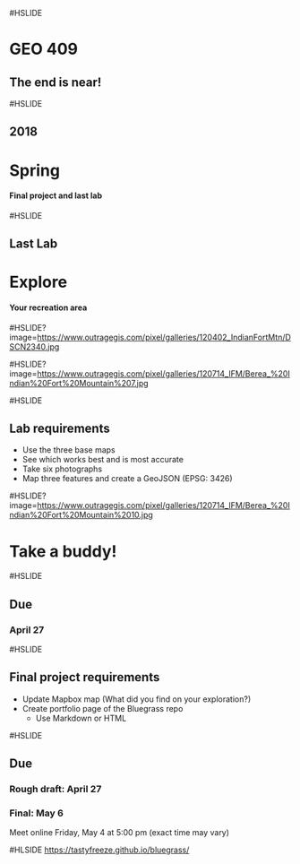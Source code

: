 #HSLIDE
# GEO 409
## The end is near! 


#HSLIDE
## 2018
# Spring
#### Final project and last lab

#HSLIDE
## Last Lab
# Explore
#### Your recreation area

#HSLIDE?image=https://www.outragegis.com/pixel/galleries/120402_IndianFortMtn/DSCN2340.jpg

#HSLIDE?image=https://www.outragegis.com/pixel/galleries/120714_IFM/Berea_%20Indian%20Fort%20Mountain%207.jpg


#HSLIDE
## Lab requirements
* Use the three base maps
* See which works best and is most accurate
* Take six photographs
* Map three features and create a GeoJSON (EPSG: 3426)

#HSLIDE?image=https://www.outragegis.com/pixel/galleries/120714_IFM/Berea_%20Indian%20Fort%20Mountain%2010.jpg
# Take a buddy!


#HSLIDE
## Due
### April 27

#HSLIDE
## Final project requirements
* Update Mapbox map (What did you find on your exploration?)
* Create portfolio page of the Bluegrass repo
  * Use Markdown or HTML

#HSLIDE
## Due
### Rough draft: April 27
### Final: May 6
Meet online Friday, May 4 at 5:00 pm (exact time may vary)

#HLSIDE
https://tastyfreeze.github.io/bluegrass/
